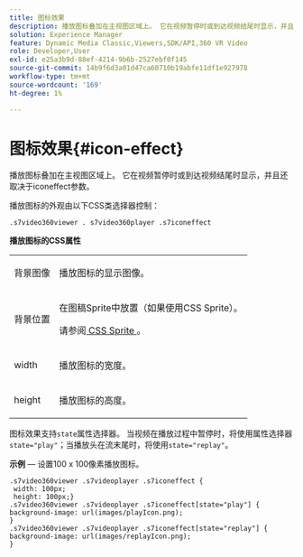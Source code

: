 ```yaml
---
title: 图标效果
description: 播放图标叠加在主视图区域上。 它在视频暂停时或到达视频结尾时显示，并且还取决于iconeffect参数。
solution: Experience Manager
feature: Dynamic Media Classic,Viewers,SDK/API,360 VR Video
role: Developer,User
exl-id: e25a3b9d-88ef-4214-9b6b-2527ebf0f145
source-git-commit: 14b9f6d3a01d47ca60710b19abfe11df1e927978
workflow-type: tm+mt
source-wordcount: '169'
ht-degree: 1%

---
```


# 图标效果{#icon-effect}

播放图标叠加在主视图区域上。 它在视频暂停时或到达视频结尾时显示，并且还取决于iconeffect参数。

<!--<a id="section_061E550C1C1D4DB2BD663A898895B38C"></a>-->

播放图标的外观由以下CSS类选择器控制：

```
.s7video360viewer . s7video360player .s7iconeffect
```

**播放图标的CSS属性**

<table id="table_C48C56E696304C9BAFEE71BA9EA9A174"> 
 <tbody> 
  <tr> 
   <td colname="col1"> <p> <span class="codeph"> 背景图像  </span> </p> </td> 
   <td colname="col2"> <p> 播放图标的显示图像。 </p> </td> 
  </tr> 
  <tr> 
   <td colname="col1"> <p> <span class="codeph"> 背景位置  </span> </p> </td> 
   <td colname="col2"> <p> 在图稿Sprite中放置（如果使用CSS Sprite）。 </p> <p>请参阅<a href="../../../c-html5-aem-asset-viewers/c-html5-aem-video360/c-html5-aem-video360-customizingviewer/c-html5-aem-video360-customizingviewer.md#section-9b6d8d601cb441d08214dada7bb4eddc" format="dita" scope="local"> CSS Sprite </a>。 </p> </td> 
  </tr> 
  <tr> 
   <td colname="col1"> <p> <span class="codeph"> width </span> </p> </td> 
   <td colname="col2"> <p> 播放图标的宽度。 </p> </td> 
  </tr> 
  <tr> 
   <td colname="col1"> <p> <span class="codeph"> height </span> </p> </td> 
   <td colname="col2"> <p>播放图标的高度。 </p> </td> 
  </tr> 
 </tbody> 
</table>

图标效果支持`state`属性选择器。 当视频在播放过程中暂停时，将使用属性选择器`state="play"`；当播放头在流末尾时，将使用`state="replay"`。

**示例**  — 设置100 x 100像素播放图标。

```
.s7video360viewer .s7videoplayer .s7iconeffect { 
 width: 100px; 
 height: 100px;} 
.s7video360viewer .s7videoplayer .s7iconeffect[state="play"] { 
background-image: url(images/playIcon.png); 
} 
.s7video360viewer .s7videoplayer .s7iconeffect[state="replay"] { 
background-image: url(images/replayIcon.png); 
}
```
